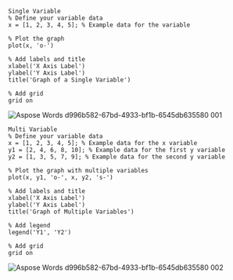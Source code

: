 ```
Single Variable
% Define your variable data
x = [1, 2, 3, 4, 5]; % Example data for the variable

% Plot the graph
plot(x, 'o-')

% Add labels and title
xlabel('X Axis Label')
ylabel('Y Axis Label')
title('Graph of a Single Variable')

% Add grid
grid on
```
![Aspose Words d996b582-67bd-4933-bf1b-6545db635580 001](https://github.com/Modilover69/Ev-lovers/assets/132368904/7ead9e15-2005-4f26-ad4b-7f2bbc99e470)


```
Multi Variable
% Define your variable data
x = [1, 2, 3, 4, 5]; % Example data for the x variable
y1 = [2, 4, 6, 8, 10]; % Example data for the first y variable
y2 = [1, 3, 5, 7, 9]; % Example data for the second y variable

% Plot the graph with multiple variables
plot(x, y1, 'o-', x, y2, 's-')

% Add labels and title
xlabel('X Axis Label')
ylabel('Y Axis Label')
title('Graph of Multiple Variables')

% Add legend
legend('Y1', 'Y2')

% Add grid
grid on
```
![Aspose Words d996b582-67bd-4933-bf1b-6545db635580 002](https://github.com/Modilover69/Ev-lovers/assets/132368904/48535563-1d09-4b4c-b6bf-db8ce0891c87)

